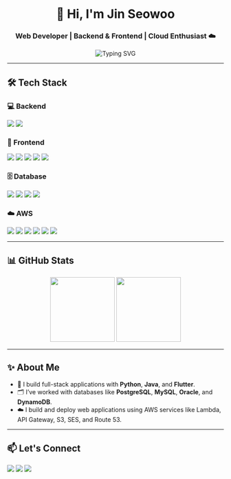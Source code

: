 <!-- Title & Greeting -->
<h1 align="center">👋 Hi, I'm Jin Seowoo</h1>
<h3 align="center">Web Developer | Backend & Frontend | Cloud Enthusiast ☁️</h3>

<p align="center">
  <img src="https://readme-typing-svg.herokuapp.com?font=Fira+Code&pause=1000&color=36BCF7&center=true&vCenter=true&width=435&lines=Passionate+Web+Developer;Backend+%2B+Frontend+Engineer;Always+Learning+New+Things" alt="Typing SVG" />
</p>

---

## 🛠️ Tech Stack

### 💻 Backend
<p>
  <img src="https://img.shields.io/badge/Python-3776AB?style=flat-square&logo=python&logoColor=white"/>
  <img src="https://img.shields.io/badge/Java-007396?style=flat-square&logo=java&logoColor=white"/>
</p>

### 🎨 Frontend
<p>
  <img src="https://img.shields.io/badge/Flutter-02569B?style=flat-square&logo=flutter&logoColor=white"/>
  <img src="https://img.shields.io/badge/JSP-007396?style=flat-square&logo=java&logoColor=white"/>
  <img src="https://img.shields.io/badge/Thymeleaf-005F0F?style=flat-square&logo=leaflet&logoColor=white"/>
  <img src="https://img.shields.io/badge/JavaScript-F7DF1E?style=flat-square&logo=javascript&logoColor=black"/>
  <img src="https://img.shields.io/badge/jQuery-0769AD?style=flat-square&logo=jquery&logoColor=white"/>
</p>

### 🗄️ Database
<p>
  <img src="https://img.shields.io/badge/PostgreSQL-4169E1?style=flat-square&logo=postgresql&logoColor=white"/>
  <img src="https://img.shields.io/badge/MySQL-4479A1?style=flat-square&logo=mysql&logoColor=white"/>
  <img src="https://img.shields.io/badge/Oracle-F80000?style=flat-square&logo=oracle&logoColor=white"/>
  <img src="https://img.shields.io/badge/DynamoDB-4053D6?style=flat-square&logo=amazon-dynamodb&logoColor=white"/>
</p>

### ☁️ AWS
<p>
  <img src="https://img.shields.io/badge/Lambda-FF9900?style=flat-square&logo=aws-lambda&logoColor=white"/>
  <img src="https://img.shields.io/badge/S3-569A31?style=flat-square&logo=amazon-s3&logoColor=white"/>
  <img src="https://img.shields.io/badge/API_Gateway-FF4F8B?style=flat-square&logo=amazon-api-gateway&logoColor=white"/>
  <img src="https://img.shields.io/badge/CloudFront-F14336?style=flat-square&logo=amazon-cloudfront&logoColor=white"/>
  <img src="https://img.shields.io/badge/SES-232F3E?style=flat-square&logo=amazon-ses&logoColor=white"/>
  <img src="https://img.shields.io/badge/Route_53-FF9900?style=flat-square&logo=amazon-route53&logoColor=white"/>
</p>

---

## 📊 GitHub Stats

<p align="center">
  <img src="https://github-readme-stats.vercel.app/api?username=seowoojin&show_icons=true&theme=github_dark&hide_border=true&count_private=true" height="150"/>
  <img src="https://github-readme-stats.vercel.app/api/top-langs/?username=seowoojin&layout=compact&theme=github_dark&hide_border=true&count_private=true" height="150"/>
</p>

---

## ✨ About Me

- 🔧 I build full-stack applications with **Python**, **Java**, and **Flutter**.
- 🗂️ I’ve worked with databases like **PostgreSQL**, **MySQL**, **Oracle**, and **DynamoDB**.
- ☁️ I build and deploy web applications using AWS services like Lambda, API Gateway, S3, SES, and Route 53.

---

## 📫 Let's Connect

<p>
  <a href="mailto:swjin0203@gmail.com"><img src="https://img.shields.io/badge/email-D14836?style=flat-square&logo=gmail&logoColor=white"/></a>
  <a href="https://www.linkedin.com/in/seowoo-jin-149a91276"><img src="https://img.shields.io/badge/linkedin-0A66C2?style=flat-square&logo=linkedin&logoColor=white"/></a>
  <a href="https://github.com/seowoojin"><img src="https://img.shields.io/badge/github-181717?style=flat-square&logo=github&logoColor=white"/></a>
</p>
